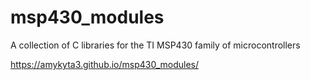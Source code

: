 # msp430_modules
A collection of C libraries for the TI MSP430 family of microcontrollers

https://amykyta3.github.io/msp430_modules/
